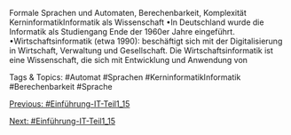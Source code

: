 Formale Sprachen und Automaten, Berechenbarkeit, Komplexität
KerninformatikInformatik als Wissenschaft
•In Deutschland wurde die Informatik als Studiengang Ende der 1960er Jahre eingeführt. 
•Wirtschaftsinformatik (etwa 1990):  beschäftigt sich mit der Digitalisierung in Wirtschaft, Verwaltung und 
Gesellschaft. Die Wirtschaftsinformatik ist eine Wissenschaft, die sich mit Entwicklung und Anwendung von 

   Tags & Topics:
   #Automat
   #Sprachen
   #KerninformatikInformatik
   #Berechenbarkeit
   #Sprache

[Previous: #Einführung-IT-Teil1_15](Einführung-IT-Teil1_15.md)

[Next: #Einführung-IT-Teil1_15](Einführung-IT-Teil1_15.md)